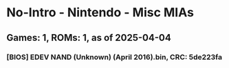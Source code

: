 # No-Intro - Nintendo - Misc MIAs
## Games: 1, ROMs: 1, as of 2025-04-04

### [BIOS] EDEV NAND (Unknown) (April 2016).bin, CRC: 5de223fa

